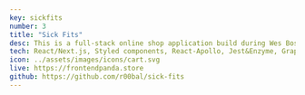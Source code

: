 ```yaml
---
key: sickfits
number: 3
title: "Sick Fits"
desc: This is a full-stack online shop application build during Wes Bos' Fullstack Advanced React & GraphQL course.  This project uses GraphQL API with Node.js on the backend and React.js and Apollo on the frontend. It includes many server-side bits, including JWT authentication, permissions, sending an email, uploading images, Pagination, and charging credit cards. Also, complex Relational Data queries and server-side mutations like signing up or checking-out and testing React Components. The next TODO for this app is to switch to new Prisma schema, change render props into hooks wherever possible, and develop user account section.
tech: React/Next.js, Styled components, React-Apollo, Jest&Enzyme, GraphQL Yoga, Prisma, Stripe
icon: ../assets/images/icons/cart.svg
live: https://frontendpanda.store
github: https://github.com/r00bal/sick-fits
---
```

